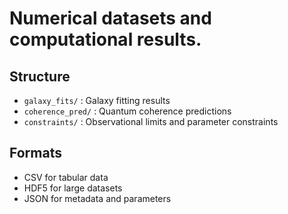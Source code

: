 # Numerical datasets and computational results.

## Structure

- `galaxy_fits/` : Galaxy fitting results
- `coherence_pred/` : Quantum coherence predictions
- `constraints/` : Observational limits and parameter constraints

## Formats

- CSV for tabular data
- HDF5 for large datasets
- JSON for metadata and parameters
